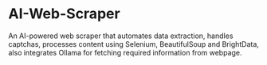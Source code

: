 # AI-Web-Scraper
An AI-powered web scraper that automates data extraction, handles captchas, processes content using Selenium, BeautifulSoup and BrightData, also integrates Ollama for fetching required information from webpage.
